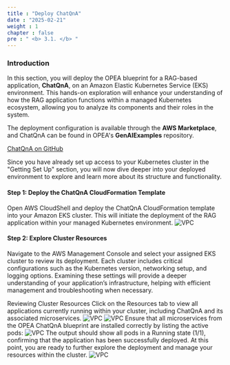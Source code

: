 ```yaml
---
title : "Deploy ChatQnA"
date : "2025-02-21"
weight : 1
chapter : false
pre : " <b> 3.1. </b> "
---
```

### Introduction
In this section, you will deploy the OPEA blueprint for a RAG-based application, **ChatQnA**, on an Amazon Elastic Kubernetes Service (EKS) environment. This hands-on exploration will enhance your understanding of how the RAG application functions within a managed Kubernetes ecosystem, allowing you to analyze its components and their roles in the system.

The deployment configuration is available through the **AWS Marketplace**, and ChatQnA can be found in OPEA's **GenAIExamples** repository.

[ChatQnA on GitHub](https://github.com/opea-project/GenAIExamples/tree/main/ChatQnA)

Since you have already set up access to your Kubernetes cluster in the "Getting Set Up" section, you will now dive deeper into your deployed environment to explore and learn more about its structure and functionality.

#### Step 1: Deploy the ChatQnA CloudFormation Template
Open AWS CloudShell and deploy the ChatQnA CloudFormation template into your Amazon EKS cluster. This will initiate the deployment of the RAG application within your managed Kubernetes environment.
![VPC](10000/images/2/image020.png)

#### Step 2: Explore Cluster Resources
Navigate to the AWS Management Console and select your assigned EKS cluster to review its deployment. Each cluster includes critical configurations such as the Kubernetes version, networking setup, and logging options. Examining these settings will provide a deeper understanding of your application’s infrastructure, helping with efficient management and troubleshooting when necessary.

Reviewing Cluster Resources
Click on the Resources tab to view all applications currently running within your cluster, including ChatQnA and its associated microservices. 
![VPC](10000/images/2/image021.png)
![VPC](10000/images/2/image022.png)
Ensure that all microservices from the OPEA ChatQnA blueprint are installed correctly by listing the active pods:
![VPC](10000/images/2/image023.png)
The output should show all pods in a Running state (1/1), confirming that the application has been successfully deployed. At this point, you are ready to further explore the deployment and manage your resources within the cluster.
![VPC](10000/images/2/image024.png)